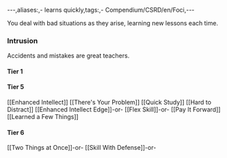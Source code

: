 ---,aliases:,- learns quickly,tags:,- Compendium/CSRD/en/Foci,---

You deal with bad situations as they arise, learning new lessons each time.
 ### Intrusion
Accidents and mistakes are great teachers.

#### Tier 1
#### Tier 5
[[Enhanced Intellect]]
[[There's Your Problem]]
[[Quick Study]]
[[Hard to Distract]]
[[Enhanced Intellect Edge]]-or-
[[Flex Skill]]-or-
[[Pay It Forward]]
[[Learned a Few Things]]
#### Tier 6
[[Two Things at Once]]-or-
[[Skill With Defense]]-or-
